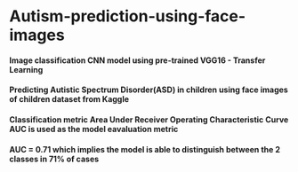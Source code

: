 # Autism-prediction-using-face-images
#### Image classification CNN model using pre-trained VGG16 - Transfer Learning<br>
#### Predicting Autistic Spectrum Disorder(ASD) in children using face images of children dataset from Kaggle<br>
#### Classification metric Area Under Receiver Operating Characteristic Curve AUC is used as the model eavaluation metric<br>
#### AUC = 0.71 which implies the model is able to distinguish between the 2 classes in 71% of cases
